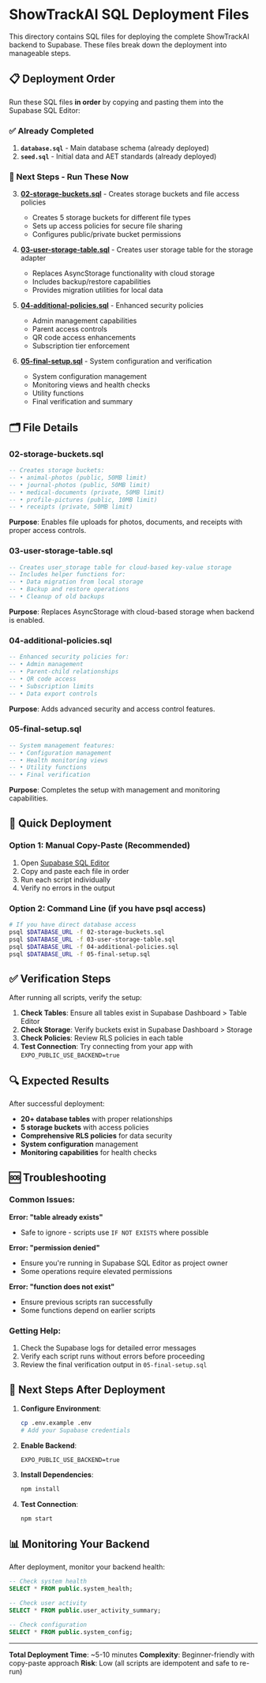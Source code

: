 # ShowTrackAI SQL Deployment Files

This directory contains SQL files for deploying the complete ShowTrackAI backend to Supabase. These files break down the deployment into manageable steps.

## 📋 Deployment Order

Run these SQL files **in order** by copying and pasting them into the Supabase SQL Editor:

### ✅ Already Completed
1. **`database.sql`** - Main database schema (already deployed)
2. **`seed.sql`** - Initial data and AET standards (already deployed)

### 🚀 Next Steps - Run These Now

3. **[02-storage-buckets.sql](02-storage-buckets.sql)** - Creates storage buckets and file access policies
   - Creates 5 storage buckets for different file types
   - Sets up access policies for secure file sharing
   - Configures public/private bucket permissions

4. **[03-user-storage-table.sql](03-user-storage-table.sql)** - Creates user storage table for the storage adapter
   - Replaces AsyncStorage functionality with cloud storage
   - Includes backup/restore capabilities
   - Provides migration utilities for local data

5. **[04-additional-policies.sql](04-additional-policies.sql)** - Enhanced security policies
   - Admin management capabilities
   - Parent access controls
   - QR code access enhancements
   - Subscription tier enforcement

6. **[05-final-setup.sql](05-final-setup.sql)** - System configuration and verification
   - System configuration management
   - Monitoring views and health checks
   - Utility functions
   - Final verification and summary

## 🗂️ File Details

### 02-storage-buckets.sql
```sql
-- Creates storage buckets:
-- • animal-photos (public, 50MB limit)
-- • journal-photos (public, 50MB limit)  
-- • medical-documents (private, 50MB limit)
-- • profile-pictures (public, 10MB limit)
-- • receipts (private, 50MB limit)
```

**Purpose**: Enables file uploads for photos, documents, and receipts with proper access controls.

### 03-user-storage-table.sql
```sql
-- Creates user_storage table for cloud-based key-value storage
-- Includes helper functions for:
-- • Data migration from local storage
-- • Backup and restore operations
-- • Cleanup of old backups
```

**Purpose**: Replaces AsyncStorage with cloud-based storage when backend is enabled.

### 04-additional-policies.sql
```sql
-- Enhanced security policies for:
-- • Admin management
-- • Parent-child relationships
-- • QR code access
-- • Subscription limits
-- • Data export controls
```

**Purpose**: Adds advanced security and access control features.

### 05-final-setup.sql
```sql
-- System management features:
-- • Configuration management
-- • Health monitoring views
-- • Utility functions
-- • Final verification
```

**Purpose**: Completes the setup with management and monitoring capabilities.

## 🚀 Quick Deployment

### Option 1: Manual Copy-Paste (Recommended)
1. Open [Supabase SQL Editor](https://supabase.com/dashboard)
2. Copy and paste each file in order
3. Run each script individually
4. Verify no errors in the output

### Option 2: Command Line (if you have psql access)
```bash
# If you have direct database access
psql $DATABASE_URL -f 02-storage-buckets.sql
psql $DATABASE_URL -f 03-user-storage-table.sql
psql $DATABASE_URL -f 04-additional-policies.sql
psql $DATABASE_URL -f 05-final-setup.sql
```

## ✅ Verification Steps

After running all scripts, verify the setup:

1. **Check Tables**: Ensure all tables exist in Supabase Dashboard > Table Editor
2. **Check Storage**: Verify buckets exist in Supabase Dashboard > Storage
3. **Check Policies**: Review RLS policies in each table
4. **Test Connection**: Try connecting from your app with `EXPO_PUBLIC_USE_BACKEND=true`

## 🔍 Expected Results

After successful deployment:

- **20+ database tables** with proper relationships
- **5 storage buckets** with access policies
- **Comprehensive RLS policies** for data security
- **System configuration** management
- **Monitoring capabilities** for health checks

## 🆘 Troubleshooting

### Common Issues:

**Error: "table already exists"**
- Safe to ignore - scripts use `IF NOT EXISTS` where possible

**Error: "permission denied"**
- Ensure you're running in Supabase SQL Editor as project owner
- Some operations require elevated permissions

**Error: "function does not exist"**
- Ensure previous scripts ran successfully
- Some functions depend on earlier scripts

### Getting Help:

1. Check the Supabase logs for detailed error messages
2. Verify each script runs without errors before proceeding
3. Review the final verification output in `05-final-setup.sql`

## 🎯 Next Steps After Deployment

1. **Configure Environment**:
   ```bash
   cp .env.example .env
   # Add your Supabase credentials
   ```

2. **Enable Backend**:
   ```env
   EXPO_PUBLIC_USE_BACKEND=true
   ```

3. **Install Dependencies**:
   ```bash
   npm install
   ```

4. **Test Connection**:
   ```bash
   npm start
   ```

## 📊 Monitoring Your Backend

After deployment, monitor your backend health:

```sql
-- Check system health
SELECT * FROM public.system_health;

-- Check user activity
SELECT * FROM public.user_activity_summary;

-- Check configuration
SELECT * FROM public.system_config;
```

---

**Total Deployment Time**: ~5-10 minutes
**Complexity**: Beginner-friendly with copy-paste approach
**Risk**: Low (all scripts are idempotent and safe to re-run)